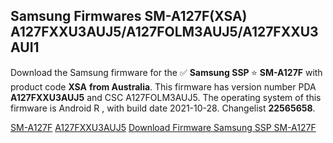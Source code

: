 <h2>Samsung Firmwares SM-A127F(XSA) A127FXXU3AUJ5/A127FOLM3AUJ5/A127FXXU3AUI1</h2>
Download the Samsung firmware for the ✅ <strong>Samsung SSP </strong> ⭐ <strong>SM-A127F</strong> with product code <strong>XSA</strong> <strong> from Australia</strong>. This firmware has version number PDA <strong>A127FXXU3AUJ5</strong> and CSC A127FOLM3AUJ5. The operating system of this firmware is Android R , with build date 2021-10-28. Changelist <strong>22565658</strong>.


[SM-A127F](https://samfirm.shop/samsung/model/SM-A127F)
[A127FXXU3AUJ5](https://samfirm.shop/samsung/pda/A127FXXU3AUJ5)
[Download Firmware Samsung SSP SM-A127F](https://samfirm.shop/samsung/firmware/470035)
